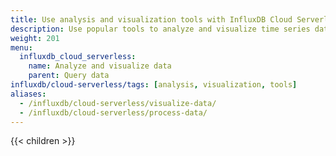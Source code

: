 ```yaml
---
title: Use analysis and visualization tools with InfluxDB Cloud Serverless APIs
description: Use popular tools to analyze and visualize time series data stored in an InfluxDB Cloud Serverless bucket.
weight: 201
menu:
  influxdb_cloud_serverless:
    name: Analyze and visualize data
    parent: Query data
influxdb/cloud-serverless/tags: [analysis, visualization, tools]
aliases:
  - /influxdb/cloud-serverless/visualize-data/
  - /influxdb/cloud-serverless/process-data/
---
```


{{< children >}}
